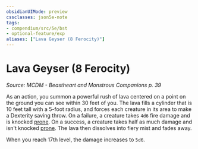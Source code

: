 ```yaml
---
obsidianUIMode: preview
cssclasses: json5e-note
tags:
- compendium/src/5e/bst
- optional-feature/exp
aliases: ["Lava Geyser (8 Ferocity)"]
---
```

# Lava Geyser (8 Ferocity)
*Source: MCDM - Beastheart and Monstrous Companions p. 39* 

As an action, you summon a powerful rush of lava centered on a point on the ground you can see within 30 feet of you. The lava fills a cylinder that is 10 feet tall with a 5-foot radius, and forces each creature in its area to make a Dexterity saving throw. On a failure, a creature takes `4d6` fire damage and is knocked [prone](../../Rules%20&%20Options/5e%20Rules/conditions.md##prone). On a success, a creature takes half as much damage and isn't knocked [prone](../../Rules%20&%20Options/5e%20Rules/conditions.md##prone). The lava then dissolves into fiery mist and fades away.

When you reach 17th level, the damage increases to `5d6`.